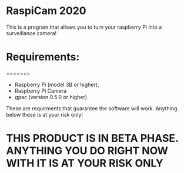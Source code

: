# RaspiCam 2020

This is a program that allows you to turn your raspberry Pi into a surveillance camera! 

# Requirements:

=======
- Raspberry Pi (model 3B or higher),
- Raspberry Pi Camera 
- gpac (version 0.5.0 or higher)

These are requirments that guarantee the software will work. Anything below these is at your risk only!


# THIS PRODUCT IS IN BETA PHASE. ANYTHING YOU DO RIGHT NOW WITH IT IS AT YOUR RISK ONLY
